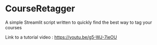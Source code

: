 # CourseRetagger
A simple Streamlit script written to quickly find the best way to tag your courses

Link to a tutorial video : https://youtu.be/g5-WJ-7ieOU

